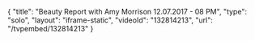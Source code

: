 {
    "title": "Beauty Report with Amy Morrison 12.07.2017 - 08 PM",
    "type": "solo",
    "layout": "iframe-static",
    "videoId": "132814213",
    "url": "\/tvpembed\/132814213"
}